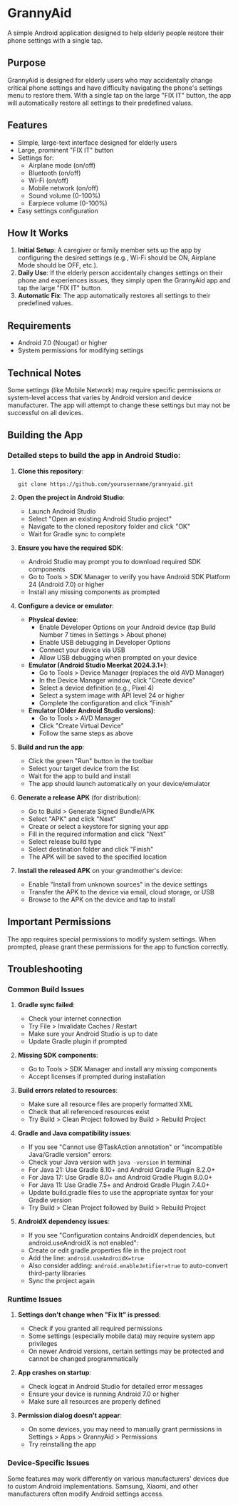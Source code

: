# GrannyAid

A simple Android application designed to help elderly people restore their phone settings with a single tap.

## Purpose

GrannyAid is designed for elderly users who may accidentally change critical phone settings and have difficulty navigating the phone's settings menu to restore them. With a single tap on the large "FIX IT" button, the app will automatically restore all settings to their predefined values.

## Features

- Simple, large-text interface designed for elderly users
- Large, prominent "FIX IT" button
- Settings for:
  - Airplane mode (on/off)
  - Bluetooth (on/off)
  - Wi-Fi (on/off)
  - Mobile network (on/off)
  - Sound volume (0-100%)
  - Earpiece volume (0-100%)
- Easy settings configuration

## How It Works

1. **Initial Setup**: A caregiver or family member sets up the app by configuring the desired settings (e.g., Wi-Fi should be ON, Airplane Mode should be OFF, etc.).
2. **Daily Use**: If the elderly person accidentally changes settings on their phone and experiences issues, they simply open the GrannyAid app and tap the large "FIX IT" button.
3. **Automatic Fix**: The app automatically restores all settings to their predefined values.

## Requirements

- Android 7.0 (Nougat) or higher
- System permissions for modifying settings

## Technical Notes

Some settings (like Mobile Network) may require specific permissions or system-level access that varies by Android version and device manufacturer. The app will attempt to change these settings but may not be successful on all devices.

## Building the App

### Detailed steps to build the app in Android Studio:

1. **Clone this repository**:
   ```
   git clone https://github.com/yourusername/grannyaid.git
   ```

2. **Open the project in Android Studio**:
   - Launch Android Studio
   - Select "Open an existing Android Studio project"
   - Navigate to the cloned repository folder and click "OK"
   - Wait for Gradle sync to complete

3. **Ensure you have the required SDK**:
   - Android Studio may prompt you to download required SDK components
   - Go to Tools > SDK Manager to verify you have Android SDK Platform 24 (Android 7.0) or higher
   - Install any missing components as prompted

4. **Configure a device or emulator**:
   - **Physical device**:
     - Enable Developer Options on your Android device (tap Build Number 7 times in Settings > About phone)
     - Enable USB debugging in Developer Options
     - Connect your device via USB
     - Allow USB debugging when prompted on your device
   - **Emulator (Android Studio Meerkat 2024.3.1+)**:
     - Go to Tools > Device Manager (replaces the old AVD Manager)
     - In the Device Manager window, click "Create device" 
     - Select a device definition (e.g., Pixel 4)
     - Select a system image with API level 24 or higher
     - Complete the configuration and click "Finish"
   - **Emulator (Older Android Studio versions)**:
     - Go to Tools > AVD Manager
     - Click "Create Virtual Device"
     - Follow the same steps as above

5. **Build and run the app**:
   - Click the green "Run" button in the toolbar
   - Select your target device from the list
   - Wait for the app to build and install
   - The app should launch automatically on your device/emulator

6. **Generate a release APK** (for distribution):
   - Go to Build > Generate Signed Bundle/APK
   - Select "APK" and click "Next"
   - Create or select a keystore for signing your app
   - Fill in the required information and click "Next"
   - Select release build type
   - Select destination folder and click "Finish"
   - The APK will be saved to the specified location

7. **Install the released APK** on your grandmother's device:
   - Enable "Install from unknown sources" in the device settings
   - Transfer the APK to the device via email, cloud storage, or USB
   - Browse to the APK on the device and tap to install

## Important Permissions

The app requires special permissions to modify system settings. When prompted, please grant these permissions for the app to function correctly.

## Troubleshooting

### Common Build Issues

1. **Gradle sync failed**:
   - Check your internet connection
   - Try File > Invalidate Caches / Restart
   - Make sure your Android Studio is up to date
   - Update Gradle plugin if prompted

2. **Missing SDK components**:
   - Go to Tools > SDK Manager and install any missing components
   - Accept licenses if prompted during installation

3. **Build errors related to resources**:
   - Make sure all resource files are properly formatted XML
   - Check that all referenced resources exist
   - Try Build > Clean Project followed by Build > Rebuild Project

4. **Gradle and Java compatibility issues**:
   - If you see "Cannot use @TaskAction annotation" or "incompatible Java/Gradle version" errors:
   - Check your Java version with `java -version` in terminal
   - For Java 21: Use Gradle 8.10+ and Android Gradle Plugin 8.2.0+
   - For Java 17: Use Gradle 8.0+ and Android Gradle Plugin 8.0.0+
   - For Java 11: Use Gradle 7.5+ and Android Gradle Plugin 7.4.0+
   - Update build.gradle files to use the appropriate syntax for your Gradle version
   - Try Build > Clean Project followed by Build > Rebuild Project

5. **AndroidX dependency issues**:
   - If you see "Configuration contains AndroidX dependencies, but android.useAndroidX is not enabled":
   - Create or edit gradle.properties file in the project root
   - Add the line: `android.useAndroidX=true`
   - Also consider adding: `android.enableJetifier=true` to auto-convert third-party libraries
   - Sync the project again

### Runtime Issues

1. **Settings don't change when "Fix It" is pressed**:
   - Check if you granted all required permissions
   - Some settings (especially mobile data) may require system app privileges
   - On newer Android versions, certain settings may be protected and cannot be changed programmatically

2. **App crashes on startup**:
   - Check logcat in Android Studio for detailed error messages
   - Ensure your device is running Android 7.0 or higher
   - Make sure all resources are properly defined

3. **Permission dialog doesn't appear**:
   - On some devices, you may need to manually grant permissions in Settings > Apps > GrannyAid > Permissions
   - Try reinstalling the app

### Device-Specific Issues

Some features may work differently on various manufacturers' devices due to custom Android implementations. Samsung, Xiaomi, and other manufacturers often modify Android settings access.